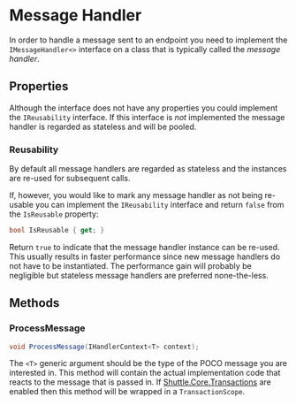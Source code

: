# Message Handler

In order to handle a message sent to an endpoint you need to implement the `IMessageHandler<>` interface on a class that is typically called the *message handler*.

## Properties

Although the interface does not have any properties you could implement the `IReusability` interface.  If this interface is *not* implemented the message handler is regarded as stateless and will be pooled.

### Reusability

By default all message handlers are regarded as stateless and the instances are re-used for subsequent calls.

If, however, you would like to mark any message handler as not being re-usable you can implement the `IReusability` interface and return `false` from the `IsReusable` property:

``` c#
bool IsReusable { get; }
```

Return `true` to indicate that the message handler instance can be re-used.  This usually results in faster performance since new message handlers do not have to be instantiated.  The performance gain will probably be negligible but stateless message handlers are preferred none-the-less.

## Methods

### ProcessMessage

``` c#
void ProcessMessage(IHandlerContext<T> context);
```

The `<T>` generic argument should be the type of the POCO message you are interested in.  This method will contain the actual implementation code that reacts to the message that is passed in.  If [Shuttle.Core.Transactions](https://shuttle.github.io/shuttle-core/infrastructure/shuttle-core-transactions.html) are enabled then this method will be wrapped in a `TransactionScope`.
